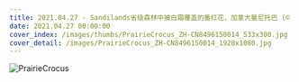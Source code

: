```yaml
---
title: 2021.04.27 - Sandilands省级森林中被白霜覆盖的番红花，加拿大曼尼托巴 (© Jaynes Gallery/Danita Delimont)
date: 2021.04.27 00:00:00
cover_index: /images/thumbs/PrairieCrocus_ZH-CN8496150014_533x300.jpg
cover_detail: /images/PrairieCrocus_ZH-CN8496150014_1920x1080.jpg
---
```


![PrairieCrocus](/images/PrairieCrocus_ZH-CN8496150014_1920x1080.jpg)
